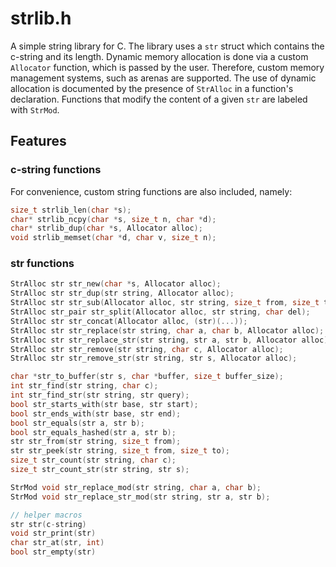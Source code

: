 # strlib.h

A simple string library for C.
The library uses a `str` struct which contains the c-string and its length.
Dynamic memory allocation is done via a custom `Allocator` function, which is passed by the user.
Therefore, custom memory management systems, such as arenas are supported. 
The use of dynamic allocation is documented by the presence of `StrAlloc` in a function's declaration.
Functions that modify the content of a given `str` are labeled with `StrMod`.

## Features

### c-string functions
For convenience, custom string functions are also included, namely:
``` c
size_t strlib_len(char *s);
char* strlib_ncpy(char *s, size_t n, char *d);
char* strlib_dup(char *s, Allocator alloc);
void strlib_memset(char *d, char v, size_t n);
```

### str functions
```c 
StrAlloc str str_new(char *s, Allocator alloc);
StrAlloc str str_dup(str string, Allocator alloc);
StrAlloc str str_sub(Allocator alloc, str string, size_t from, size_t to);
StrAlloc str_pair str_split(Allocator alloc, str string, char del);
StrAlloc str str_concat(Allocator alloc, (str)(...));
StrAlloc str str_replace(str string, char a, char b, Allocator alloc);
StrAlloc str str_replace_str(str string, str a, str b, Allocator alloc);
StrAlloc str str_remove(str string, char c, Allocator alloc);
StrAlloc str str_remove_str(str string, str s, Allocator alloc);

char *str_to_buffer(str s, char *buffer, size_t buffer_size);
int str_find(str string, char c);
int str_find_str(str string, str query);
bool str_starts_with(str base, str start);
bool str_ends_with(str base, str end);
bool str_equals(str a, str b);
bool str_equals_hashed(str a, str b);
str str_from(str string, size_t from);
str str_peek(str string, size_t from, size_t to);
size_t str_count(str string, char c);
size_t str_count_str(str string, str s);

StrMod void str_replace_mod(str string, char a, char b);
StrMod void str_replace_str_mod(str string, str a, str b);

// helper macros
str str(c-string)
void str_print(str)
char str_at(str, int)
bool str_empty(str)
```
